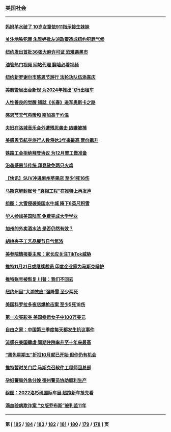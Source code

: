 ### 美国社会
---
#### [妈妈羊水破了 10岁女童依911指示接生妹妹](../../pages/ncid1078160/n13870725.md?11230045) 
#### [关注地铁犯罪 朱雅婷批左派政策造成纽约犯罪气候](../../pages/ncid1078160/n13870628.md?11230045) 
#### [纽约发出首批36张大麻许可证 恐难遏黑市](../../pages/ncid1078160/n13870631.md?11230045) 
#### [油管热门视频 网站代理 翻墙必看视频](http://138.2.39.72:81/youtube.html?epic-marker?11230045)
#### [纽约新罗谢尔市感恩节游行 法轮功队伍添喜庆](../../pages/ncid1078160/n13870609.md?11230045) 
#### [美航管局出台新规 为2024年推出飞行出租车](../../pages/ncid1078160/n13870540.md?11230045) 
#### [人性善良的觉醒 铺就《长春》进军奥斯卡之路](../../pages/ncid1078160/n13870525.md?11230045) 
#### [感恩节天气将暖和 南加高于均温](../../pages/ncid1078160/n13870512.md?11230045) 
#### [夫妇在洛城音乐会外遭残忍袭击 凶嫌被捕](../../pages/ncid1078160/n13870460.md?11230045) 
#### [美感恩节航空旅行人数将达3年来最高 票价飙升](../../pages/ncid1078160/n13870458.md?11230045) 
#### [铁路工会拒绝拜登协议 为12月罢工做准备](../../pages/ncid1078160/n13870330.md?11230045) 
#### [沿袭感恩节传统 拜登赦免两只火鸡](../../pages/ncid1078160/n13870369.md?11230045) 
#### [【快讯】SUV冲进麻州苹果店 至少1死16伤](../../pages/ncid1078160/n13870378.md?11230045) 
#### [马斯克解封账号 “真相工程”在推特上再发声](../../pages/ncid1078160/n13870326.md?11230045) 
#### [组图：大雪侵袭美国水牛城 降下6英尺积雪](../../pages/ncid1078160/n13870104.md?11230045) 
#### [华人参加美国陆军 免费完成大学学业](../../pages/ncid1078160/n13869964.md?11230045) 
#### [加州的外卖酒水法 是否仍然有效？](../../pages/ncid1078160/n13869933.md?11230045) 
#### [胡桃夹子工艺品展节日气氛浓](../../pages/ncid1078160/n13869906.md?11230045) 
#### [美参院情报委主席：家长应关注TikTok威胁](../../pages/ncid1078160/n13869735.md?11230045) 
#### [推特11月21日或继续裁员 印度企业家为马斯克辩护](../../pages/ncid1078160/n13869789.md?11230045) 
#### [推特账号被恢复 川普：我们不回去](../../pages/ncid1078160/n13869649.md?11230045) 
#### [纽约州因“大湖效应”强降雪 至少两死](../../pages/ncid1078160/n13869654.md?11230045) 
#### [美国科罗拉多夜店爆枪击案 至少5死18伤](../../pages/ncid1078160/n13869591.md?11230045) 
#### [第一次买彩券 美国幸运女子中100万美元](../../pages/ncid1078160/n13869437.md?11230045) 
#### [自由之家：中国第三季度每天都发生抗议事件](../../pages/ncid1078160/n13869343.md?11230045) 
#### [流感在美国肆虐 同期住院率升至十年来最高](../../pages/ncid1078160/n13869360.md?11230045) 
#### [“黑色星期五”折扣10月就已开始 但你仍有机会](../../pages/ncid1078160/n13869335.md?11230045) 
#### [推特暂时关门后 马斯克召软件工程师回总部](../../pages/ncid1078160/n13869277.md?11230045) 
#### [孕妇警局外急分娩 德州警员协助顺利生产](../../pages/ncid1078160/n13869031.md?11230045) 
#### [组图：2022洛杉矶国际车展 超跑新车抢先看](../../pages/ncid1078160/n13868937.md?11230045) 
#### [滴血验病欺诈案 “女版乔布斯”被判监11年](../../pages/ncid1078160/n13868846.md?11230045) 

---
#### 第 [ [185](./185.md?11230045) / [184](./184.md?11230045) / [183](./183.md?11230045) / [182](./182.md?11230045) / [181](./181.md?11230045) / [180](./180.md?11230045) / [179](./179.md?11230045) / [178](./178.md?11230045) ] 页
